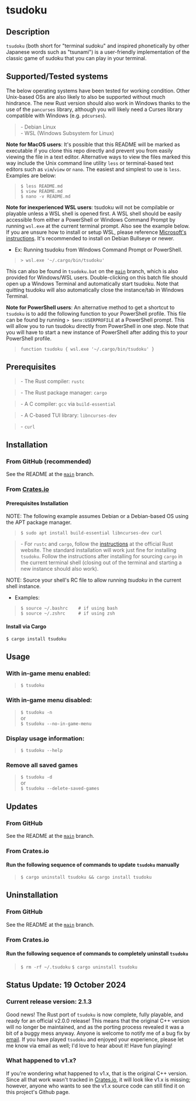 # tsudoku

## Description

`tsudoku` (both short for "terminal sudoku" and inspired phonetically by other Japanese words such as "tsunami") is a user-friendly implementation of the classic game of sudoku that you can play in your terminal.

## Supported/Tested systems

The below operating systems have been tested for working condition. Other Unix-based OSs are also likely to also be supported without much hindrance. The new Rust version should also work in Windows thanks to the use of the `pancurses` library, although you will likely need a Curses library compatible with Windows (e.g. `pdcurses`).

>\- Debian Linux  
>\- WSL (Windows Subsystem for Linux)

**Note for MacOS users**: It's possible that this README will be marked as executable if you clone this repo directly and prevent you from easily viewing the file in a text editor. Alternative ways to view the files marked this way include the Unix command line utility `less` or terminal-based text editors such as `vim`/`view` or `nano`. The easiest and simplest to use is `less`. Examples are below:

>`$ less README.md`  
>`$ view README.md`  
>`$ nano -v README.md`

**Note for inexperienced WSL users**: tsudoku will not be compilable or playable unless a WSL shell is opened first. A WSL shell should be easily accessible from either a PowerShell or Windows Command Prompt by running `wsl.exe` at the current terminal prompt. Also see the example below. If you are unsure how to install or setup WSL, please reference [Microsoft's instructions](https://learn.microsoft.com/en-us/windows/wsl/install). It's recommended to install on Debian Bullseye or newer.

- Ex: Running tsudoku from Windows Command Prompt or PowerShell.

>`> wsl.exe '~/.cargo/bin/tsudoku'`

This can also be found in `tsudoku.bat` on the [`main`](https://github.com/TheOGChips/tsudoku) branch, which is also provided for Windows/WSL users. Double-clicking on this batch file should open up a Windows Terminal and automatically start tsudoku. Note that quitting tsudoku will also automatically close the instance/tab in Windows Terminal.

**Note for PowerShell users**: An alternative method to get a shortcut to `tsudoku` is to add the following function to your PowerShell profile. This file can be found by running `> $env:USERPROFILE` at a PowerShell prompt. This will allow you to run tsudoku directly from PowerShell in one step. Note that you will have to start a new instance of PowerShell after adding this to your PowerShell profile.

>`function tsudoku { wsl.exe '~/.cargo/bin/tsudoku' }`

## Prerequisites

>\- The Rust compiler: `rustc`

>\- The Rust package manager: `cargo`

>\- A C compiler: `gcc` via `build-essential`

>\- A C-based TUI library: `libncurses-dev`

>\- `curl`

## Installation

### From GitHub (recommended)

See the README at the [`main`](https://github.com/TheOGChips/tsudoku) branch.

### From [Crates.io](https://crates.io/crates/tsudoku)

#### Prerequisites Installation

NOTE: The following example assumes Debian or a Debian-based OS using the APT package manager.

>`$ sudo apt install build-essential libncurses-dev curl`

>\- For `rustc` and `cargo`, follow the [instructions](https://www.rust-lang.org/tools/install) at the official Rust website. The standard installation will work just fine for installing `tsudoku`. Follow the instructions after installing for sourcing `cargo` in the current terminal shell (closing out of the terminal and starting a new instance should also work).

NOTE: Source your shell's RC file to allow running *tsudoku* in the current shell instance.

- Examples:
>`$ source ~/.bashrc    # if using bash`  
>`$ source ~/.zshrc     # if using zsh`

#### Install via Cargo

`$ cargo install tsudoku`

## Usage

### With in-game menu enabled:

>`$ tsudoku`

### With in-game menu disabled:

>`$ tsudoku -n`  
>or  
>`$ tsudoku --no-in-game-menu`
                 
### Display usage information:

>`$ tsudoku --help`
    
### Remove all saved games

>`$ tsudoku -d`  
>or  
>`$ tsudoku --delete-saved-games`

## Updates

### From GitHub

See the README at the [`main`](https://github.com/TheOGChips/tsudoku) branch.

### From Crates.io

#### Run the following sequence of commands to update `tsudoku` manually

>`$ cargo uninstall tsudoku && cargo install tsudoku`

## Uninstallation

### From GitHub

See the README at the [`main`](https://github.com/TheOGChips/tsudoku) branch.

### From Crates.io

#### Run the following sequence of commands to completely uninstall `tsudoku`

>`$ rm -rf ~/.tsudoku`
>`$ cargo uninstall tsudoku`

## Status Update: 19 October 2024

### Current release version: 2.1.3

Good news! The Rust port of `tsudoku` is now complete, fully playable, and ready for an official v2.0.0 release! This means that the original C++ version will no longer be maintained, and as the porting process revealed it was a bit of a buggy mess anyway. Anyone is welcome to notify me of a bug fix by [email](github.spokesman589@passmail.net). If you have played `tsudoku` and enjoyed your experience, please let me know via email as well; I'd love to hear about it! Have fun playing!

### What happened to v1.x?

If you're wondering what happened to v1.x, that is the original C++ version. Since all that work wasn't tracked in [Crates.io](https://crates.io/crates/tsudoku), it will look like v1.x is missing; however, anyone who wants to see the v1.x source code can still find it on this project's Github page.

